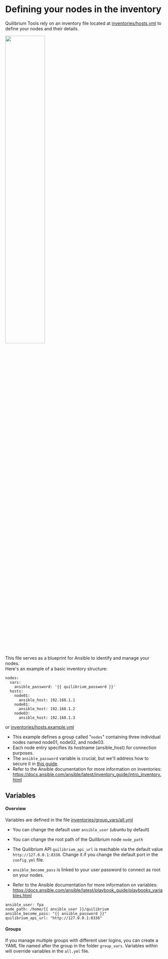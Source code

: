 # Defining your nodes in the inventory

Quilibrium Tools rely on an inventory file located at [inventories/hosts.yml](inventories/hosts.yml) to define your nodes and their details.

<img src="https://t4.ftcdn.net/jpg/01/46/35/85/360_F_146358501_31AcLM4umtVDEpGfnLmvYHoAm7vTXkCR.jpg" width="50%" />

This file serves as a blueprint for Ansible to identify and manage your nodes.<br>
Here's an example of a basic inventory structure:

```
nodes:
  vars:
    ansible_password: '{{ quilibrium_password }}'
  hosts:
    node01:
      ansible_host: 192.168.1.1
    node01:
      ansible_host: 192.168.1.2
    node03:
      ansible_host: 192.168.1.3
```
or [inventories/hosts.example.yml](inventories/hosts.example.yml)

* This example defines a group called "```nodes```" containing three individual nodes named node01, node02, and node03.
* Each node entry specifies its hostname (ansible_host) for connection purposes.
* The ```ansible_password``` variable is crucial, but we'll address how to secure it in [this guide](vault.md).
* Refer to the Ansible documentation for more information on inventories: https://docs.ansible.com/ansible/latest/inventory_guide/intro_inventory.html

## Variables

#### Overview

Variables are defined in the file [inventories/group_vars/all.yml](inventories/group_vars/all)
* You can change the default user ```ansible_user``` (ubuntu by default)
* You can change the root path of the Quilibrium node ```node_path```
* The Quilibrium API ```quilibrium_api_url``` is reachable via the default value ```http://127.0.0.1:8338```. Change it if you change the default port in the ```config.yml``` file.
* ```ansible_become_pass``` is linked to your user password to connect as root on your nodes.

* Refer to the Ansible documentation for more information on variables: https://docs.ansible.com/ansible/latest/playbook_guide/playbooks_variables.html

```
ansible_user: fpa
node_path: /home/{{ ansible_user }}/quilibrium
ansible_become_pass: "{{ ansible_password }}"
quilibrium_api_url: "http://127.0.0.1:8338"
```

#### Groups

If you manage multiple groups with different user logins, you can create a YAML file named after the group in the folder ```group_vars```. Variables within will override variables in the ```all.yml``` file.
